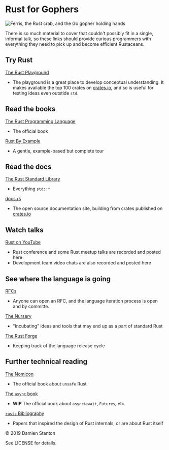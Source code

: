 # Rust for Gophers

![Ferris, the Rust crab, and the Go gopher holding hands](https://f001.backblazeb2.com/file/dks-public/ferris_and_gopher.png)

There is so much material to cover that couldn't possibly fit in a single, informal talk, so these links
should provide curious programmers with everything they need to pick up and become efficient Rustaceans.

Try Rust
---
[The Rust Playground](https://play.rust-lang.org/)
- The playground is a great place to develop conceptual understanding. It makes available the top 100 crates on [crates.io](https://crates.io), and so is useful for testing ideas even outstide `std`.

Read the books
---
[The Rust Programming Language](https://doc.rust-lang.org/book/)
- The official book

[Rust By Example](https://doc.rust-lang.org/rust-by-example/)
- A gentle, example-based but complete tour

Read the docs
---
[The Rust Standard Library](https://doc.rust-lang.org/std/)
- Everything `std::*`

[docs.rs](https://docs.rs)
- The open source documentation site, building from crates published on [crates.io](https://crates.io)

Watch talks
---
[Rust on YouTube](https://www.youtube.com/channel/UCaYhcUwRBNscFNUKTjgPFiA/playlists)
- Rust conference and some Rust meetup talks are recorded and posted here
- Development team video chats are also recorded and posted here

See where the language is going
---
[RFCs](https://github.com/rust-lang/rfcs)
- Anyone can open an RFC, and the language iteration process is open and by committe.

[The Nursery](https://github.com/rust-lang-nursery)
- "Incubating" ideas and tools that may end up as a part of standard Rust

[The Rust Forge](https://forge.rust-lang.org/)
- Keeping track of the language release cycle


Further technical reading
---

[The Nomicon](https://doc.rust-lang.org/nomicon/)
- The official book about `unsafe` Rust

[The `async` book](https://rust-lang.github.io/async-book/index.html)
- **WIP** The official book about `async`/`await`, `Futures`, etc.

[`rustc` Bibliography](https://rust-lang.github.io/rustc-guide/appendix/bibliography.html)
- Papers that inspired the design of Rust internals, or are about Rust itself

© 2019 Damien Stanton

See LICENSE for details.
